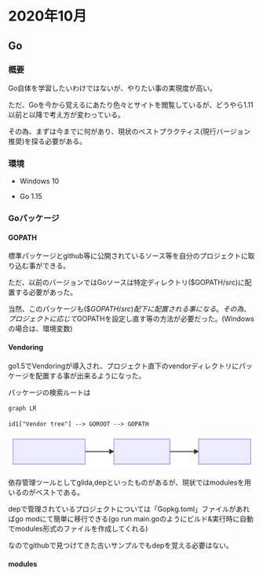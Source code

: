 # 2020年10月

## Go

### 概要

Go自体を学習したいわけではないが、やりたい事の実現度が高い。

ただ、Goを今から覚えるにあたり色々とサイトを閲覧しているが、どうやら1.11以前と以降で考え方が変わっている。

その為、まずは今までに何があり、現状のベストプラクティス(現行バージョン推奨)を探る必要がある。

### 環境

- Windows 10

- Go 1.15

### Goパッケージ

#### GOPATH

標準パッケージとgithub等に公開されているソース等を自分のプロジェクトに取り込む事ができる。

ただ、以前のバージョンではGoソースは特定ディレクトリ($GOPATH/src)に配置する必要があった。

当然、このパッケージも($$GOPATH/src)配下に配置される事になる。その為、プロジェクトに応じて$GOPATHを設定し直す等の方法が必要だった。(Windowsの場合は、環境変数)

#### Vendoring

go1.5でVendoringが導入され、プロジェクト直下のvendorディレクトリにパッケージを配置する事が出来るようになった。

パッケージの検索ルートは

```mermaid
graph LR

id1["Vendor tree"] --> GOROOT --> GOPATH

```

![](search_path.svg)

依存管理ツールとしてglida,depといったものがあるが、現状ではmodulesを用いるのがベストである。

depで管理されているプロジェクトについては「Gopkg.toml」ファイルがあればgo modにて簡単に移行できる(go run main.goのようにビルド&実行時に自動でmodules形式のファイルを作成してくれる)

なのでgithubで見つけてきた古いサンプルでもdepを覚える必要はない。

#### modules